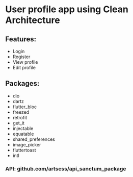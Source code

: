 # User profile app using Clean Architecture

## Features:

* Login
* Register
* View profile
* Edit profile

## Packages:

* dio
* dartz
* flutter_bloc
* freezed
* retrofit
* get_it
* injectable
* equatable
* shared_preferences
* image_picker
* fluttertoast
* intl

### API: github.com/artscss/api_sanctum_package
